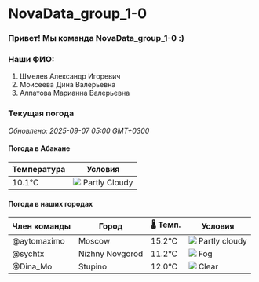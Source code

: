 # NovaData_group_1-0
### Привет! Мы команда NovaData_group_1-0 :)

### Наши ФИО:
1. Шмелев Александр Игоревич
2. Моисеева Дина Валерьевна
3. Алпатова Марианна Валерьевна

### Текущая погода
<!-- WEATHER:START -->
_Обновлено: 2025-09-07 05:00 GMT+0300_

#### Погода в Абакане

| Температура | Условия |
|-------------|----------|
| 10.1°C     | ![](https://cdn.weatherapi.com/weather/64x64/day/116.png) Partly Cloudy |

#### Погода в наших городах

| Член команды  | Город               | 🌡️ Темп.  | Условия          |
|---------------|---------------------|-----------|--------------------|
| @aytomaximo    | Moscow              |   15.2°C | ![](https://cdn.weatherapi.com/weather/64x64/night/116.png) Partly cloudy |
| @sychtx        | Nizhny Novgorod     |   11.2°C | ![](https://cdn.weatherapi.com/weather/64x64/night/248.png) Fog          |
| @Dina_Mo       | Stupino             |   12.0°C | ![](https://cdn.weatherapi.com/weather/64x64/night/113.png) Clear        |

<!-- WEATHER:END -->
